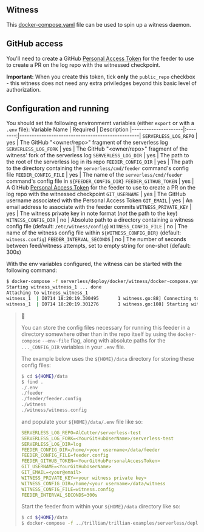 Witness
-------

This [docker-compose.yaml](docker-compose.yaml) file can be used to spin up a witness daemon.

## GitHub access

You'll need to create a GitHub
[Personal Access Token](https://docs.github.com/en/github/authenticating-to-github/keeping-your-account-and-data-secure/creating-a-personal-access-token)
for the feeder to use to create a PR on the log repo with the witnessed checkpoint.

**Important:**
When you create this token, tick **only** the `public_repo` checkbox - this witness does not need
any extra priviledges beyond this basic level of authorization.

## Configuration and running

You should set the following environmemt variables (either `export` or with a `.env` file):
 Variable Name        | Required | Description
|---------------------|:--------:|-------------------------------------------------|
`SERVERLESS_LOG_REPO` | yes      | The GitHub "<owner/repo>" fragment of the serverless log
`SERVERLESS_LOG_FORK` | yes      | The GitHub "<owner/repo>" fragment of the witness' fork of the serverless log
`SERVERLESS_LOG_DIR`  | yes      | The path to the root of the serverless log in its repo
`FEEDER_CONFIG_DIR`   | yes      | The path to the directory containing the `serverless/cmd/feeder` command's config file
`FEEDER_CONFIG_FILE`  | yes      | The name of the `serverless/cmd/feeder` command's config file in `${FEEDER_CONFIG_DIR}`
`FEEDER_GITHUB_TOKEN` | yes      | A GitHub [Personal Access Token](https://docs.github.com/en/github/authenticating-to-github/keeping-your-account-and-data-secure/creating-a-personal-access-token) for the feeder to use to create a PR on the log repo with the witnessed checkpoint
`GIT_USERNAME`        | yes      | The GitHub username associated with the Personal Access Token
`GIT_EMAIL`           | yes      | An email address to associate with the feeder commits
`WITNESS_PRIVATE_KEY` | yes      | The witness private key in note format (*not* the path to the key)
`WITNESS_CONFIG_DIR`  | no       | Absolute path to a directory containing a witness config file (default: `/etc/witness/config`)
`WITNESS_CONFIG_FILE` | no       | The name of the witness config file within `${WITNESS_CONFIG_DIR}` (default: `witness.config`)
`FEEDER_INTERVAL_SECONDS` | no   | The number of seconds between feed/witness attempts, set to empty string for one-shot (default: 300s)


With the env variables configured, the witness can be started with the following command:

```bash
$ docker-compose -f serverless/deploy/docker/witness/docker-compose.yaml up
Starting witness_witness_1 ... done
Attaching to witness_witness_1
witness_1  | I0714 18:20:19.300495       1 witness.go:88] Connecting to local DB at "/data/witness.sqlite"
witness_1  | I0714 18:20:19.301276       1 witness.go:108] Starting witness server...
```

> :frog:
>
> You can store the config files necessary for running this feeder in a directory somewhere other
> than in the repo itself by using the `docker-compose` `--env-file` flag, along with absolute paths
> for the `..._CONFIG_DIR` variables in your `.env` file.
>
> The example below uses the `${HOME}/data` directory for storing these config files:
> 
> ```bash
> $ cd ${HOME}/data
> $ find .
> ./.env
> ./feeder
> ./feeder/feeder.config
> ./witness
> ./witness/witness.config
> ```
> 
> and populate your `${HOME}/data/.env` file like so:
> ```yaml
> SERVERLESS_LOG_REPO=AlCutter/serverless-test
> SERVERLESS_LOG_FORK=<YourGitHubUserName>/serverless-test
> SERVERLESS_LOG_DIR=log
> FEEDER_CONFIG_DIR=/home/<your username>/data/feeder
> FEEDER_CONFIG_FILE=feeder.config
> FEEDER_GITHUB_TOKEN=<YourGitHubPersonalAccessToken>
> GIT_USERNAME=<YourGitHubUserName>
> GIT_EMAIL=<your@email>
> WITNESS_PRIVATE_KEY=<your witness private key>
> WITNESS_CONFIG_DIR=/home/<your username>/data/witness
> WITNESS_CONFIG_FILE=witness.config
> FEEDER_INTERVAL_SECONDS=300s
> ```
>
> Start the feeder from within your `${HOME}/data` directory like so:
> ```bash
> $ cd ${HOME}/data
> $ docker-compose -f ../trillian/trillian-examples/serverless/deploy/docker/witness/docker-compose.yaml --env-file=./.env up
> ```